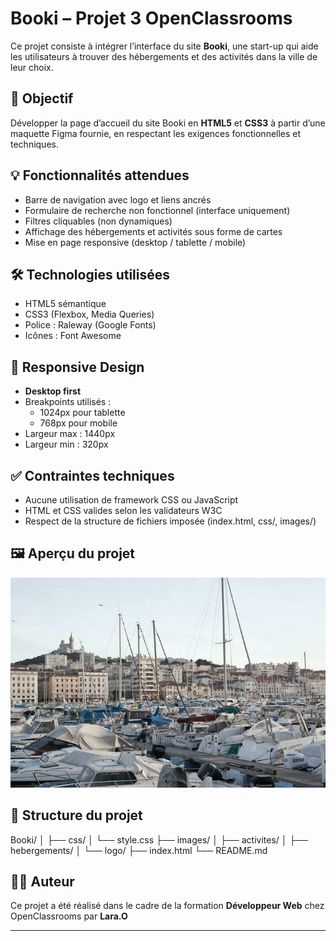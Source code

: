 # Booki – Projet 3 OpenClassrooms

Ce projet consiste à intégrer l’interface du site **Booki**, une start-up qui aide les utilisateurs à trouver des hébergements et des activités dans la ville de leur choix.

## 🎯 Objectif

Développer la page d’accueil du site Booki en **HTML5** et **CSS3** à partir d’une maquette Figma fournie, en respectant les exigences fonctionnelles et techniques.

## 💡 Fonctionnalités attendues

- Barre de navigation avec logo et liens ancrés
- Formulaire de recherche non fonctionnel (interface uniquement)
- Filtres cliquables (non dynamiques)
- Affichage des hébergements et activités sous forme de cartes
- Mise en page responsive (desktop / tablette / mobile)

## 🛠️ Technologies utilisées

- HTML5 sémantique
- CSS3 (Flexbox, Media Queries)
- Police : Raleway (Google Fonts)
- Icônes : Font Awesome

## 📐 Responsive Design

- **Desktop first**
- Breakpoints utilisés :
  - 1024px pour tablette
  - 768px pour mobile
- Largeur max : 1440px
- Largeur min : 320px

## ✅ Contraintes techniques

- Aucune utilisation de framework CSS ou JavaScript
- HTML et CSS valides selon les validateurs W3C
- Respect de la structure de fichiers imposée (index.html, css/, images/)

## 🖼️ Aperçu du projet

<img src="./images/activites/reno-laithienne.jpg" alt="Aperçu du site Booki" width="600">

## 📁 Structure du projet

Booki/
│
├── css/
│ └── style.css
├── images/
│ ├── activites/
│ ├── hebergements/
│ └── logo/
├── index.html
└── README.md

## 👨‍💻 Auteur

Ce projet a été réalisé dans le cadre de la formation **Développeur Web** chez OpenClassrooms par **Lara.O**

---


